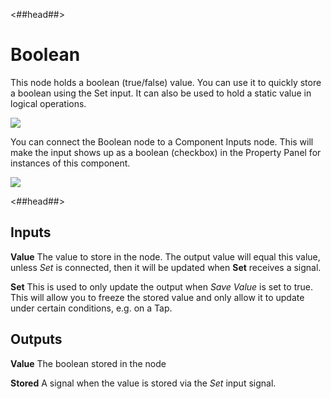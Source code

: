 <##head##>

# Boolean

This node holds a <span class="ndl-data">boolean</span> (true/false) value. You can use it to quickly store a <span class="ndl-data">boolean</span> using the <span class="ndl-signal">Set</span> input. It can also be used to hold a static value in logical operations.

<div class="ndl-images">
    <img src="/nodes/data/boolean/boolean-1.png" class="ndl-image large"></img>
</div>

You can connect the <span class="ndl-node">Boolean</span> node to a <span class="ndl-node">Component Inputs</span> node. This will make the input shows up as a <span class="ndl-data">boolean</span> (checkbox) in the Property Panel for instances of this component.

<div class="ndl-images">
    <img src="/nodes/data/boolean/boolean-2.png" class="ndl-image large"></img>
</div>

<##head##>

## Inputs

**Value**
The value to store in the node. The output value will equal this value, unless _Set_ is connected, then it will be updated when **Set** receives a signal.

**Set**
This is used to only update the output when _Save Value_ is set to true. This will allow you to freeze the stored value and only allow it to update under certain conditions, e.g. on a Tap.

## Outputs

**Value**
The boolean stored in the node

**Stored**
A signal when the value is stored via the _Set_ input signal.
